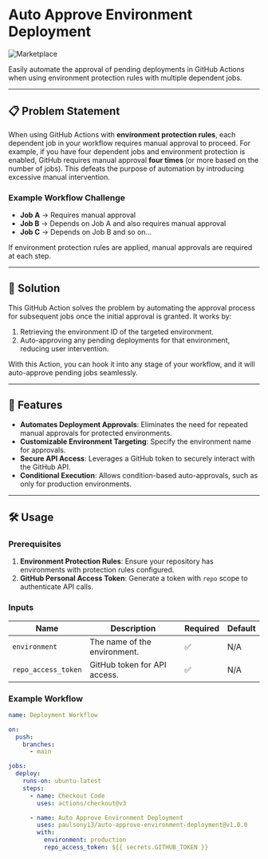 # Auto Approve Environment Deployment

![Marketplace](https://img.shields.io/badge/GitHub%20Marketplace-Auto%20Approve%20Environment%20Deployment-brightgreen)  

Easily automate the approval of pending deployments in GitHub Actions when using environment protection rules with multiple dependent jobs.

---

## 📋 Problem Statement

When using GitHub Actions with **environment protection rules**, each dependent job in your workflow requires manual approval to proceed. For example, if you have four dependent jobs and environment protection is enabled, GitHub requires manual approval **four times** (or more based on the number of jobs). This defeats the purpose of automation by introducing excessive manual intervention.

### Example Workflow Challenge
- **Job A** → Requires manual approval  
- **Job B** → Depends on Job A and also requires manual approval  
- **Job C** → Depends on Job B and so on...  

If environment protection rules are applied, manual approvals are required at each step.

---

## 🚀 Solution

This GitHub Action solves the problem by automating the approval process for subsequent jobs once the initial approval is granted. It works by:
1. Retrieving the environment ID of the targeted environment.
2. Auto-approving any pending deployments for that environment, reducing user intervention.

With this Action, you can hook it into any stage of your workflow, and it will auto-approve pending jobs seamlessly.

---

## 📖 Features

- **Automates Deployment Approvals**: Eliminates the need for repeated manual approvals for protected environments.
- **Customizable Environment Targeting**: Specify the environment name for approvals.
- **Secure API Access**: Leverages a GitHub token to securely interact with the GitHub API.
- **Conditional Execution**: Allows condition-based auto-approvals, such as only for production environments.

---

## 🛠️ Usage

### Prerequisites

1. **Environment Protection Rules**: Ensure your repository has environments with protection rules configured.
2. **GitHub Personal Access Token**: Generate a token with `repo` scope to authenticate API calls.

### Inputs

| Name               | Description                          | Required | Default |
|--------------------|--------------------------------------|----------|---------|
| `environment`      | The name of the environment.         | ✅       | N/A     |
| `repo_access_token`| GitHub token for API access.         | ✅       | N/A     |

### Example Workflow

```yaml
name: Deployment Workflow

on:
  push:
    branches:
      - main

jobs:
  deploy:
    runs-on: ubuntu-latest
    steps:
      - name: Checkout Code
        uses: actions/checkout@v3

      - name: Auto Approve Environment Deployment
        uses: paulsony13/auto-approve-environment-deployment@v1.0.0
        with:
          environment: production
          repo_access_token: ${{ secrets.GITHUB_TOKEN }}